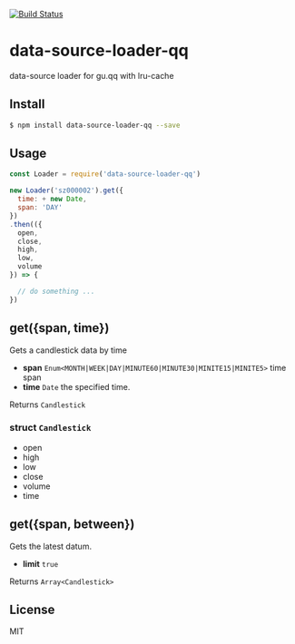 [![Build Status](https://travis-ci.org/kaelzhang/data-source-loader-qq.svg?branch=master)](https://travis-ci.org/kaelzhang/data-source-loader-qq)
<!-- optional appveyor tst
[![Windows Build Status](https://ci.appveyor.com/api/projects/status/github/kaelzhang/data-source-loader-qq?branch=master&svg=true)](https://ci.appveyor.com/project/kaelzhang/data-source-loader-qq)
-->
<!-- optional npm version
[![NPM version](https://badge.fury.io/js/data-source-loader-qq.svg)](http://badge.fury.io/js/data-source-loader-qq)
-->
<!-- optional npm downloads
[![npm module downloads per month](http://img.shields.io/npm/dm/data-source-loader-qq.svg)](https://www.npmjs.org/package/data-source-loader-qq)
-->
<!-- optional dependency status
[![Dependency Status](https://david-dm.org/kaelzhang/data-source-loader-qq.svg)](https://david-dm.org/kaelzhang/data-source-loader-qq)
-->

# data-source-loader-qq

data-source loader for gu.qq with lru-cache

## Install

```sh
$ npm install data-source-loader-qq --save
```

## Usage

```js
const Loader = require('data-source-loader-qq')

new Loader('sz000002').get({
  time: + new Date,
  span: 'DAY'
})
.then(({
  open,
  close,
  high,
  low,
  volume
}) => {

  // do something ...
})
```

## get({span, time})

Gets a candlestick data by time

- **span** `Enum<MONTH|WEEK|DAY|MINUTE60|MINUTE30|MINITE15|MINITE5>` time span
- **time** `Date` the specified time.

Returns `Candlestick`

### struct `Candlestick`

- open
- high
- low
- close
- volume
- time

## get({span, between})

Gets the latest datum.

- **limit** `true`

Returns `Array<Candlestick>`

## License

MIT
